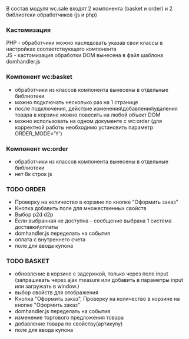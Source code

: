 В состав модуля wc.sale входят 2 компонента (basket и order) и 2 библиотеки обработчиков (js и php)

### Кастомизация
PHP - обработчики можно наследовать указав свои классы в настройках соответствующего компонента  
JS - кастомизация обработки DOM вынесена в файл шаблона domhandler.js


### Компонент wc:basket
* обработчики из классов компонента вынесены в отдельные библиотеки
* можно подключать несколько раз на 1 странице
* после подключения, действие изменения\добавления\удаления товара в корзине можно повесить на любой объект DOM
* можно использовать на одном документе с wc:order (для корректной работы необходимо установить параметр ORDER_MODE='Y')

### Компонент wc:order
* обработчики из классов компонента вынесены в отдельные библиотеки
* нет 8к строк js

### TODO ORDER
* Проверку на количество в корзине по кнопке "Оформить заказ"
* Кнопка добавить поле для множественных свойств
* Выбор p2d  d2p
* Если выбранная не доступна - сообщение выбрана 1 система доставки\оплаты
* domhandler.js переделать на события
* оплата с внутреннего счета
* поле для ввода купона

### TODO BASKET
* обновление в корзине с задержкой, только через поле input (запрашивать через ajax measure или добавить в параметры input или загружать в window.)
* выбор свойств для отображения
* Кнопка "Оформить заказ", Проверку на количество в корзине на кнопке "Оформить заказ"
* domhandler.js переделать на события
* изменение торгового предложения товара
* добавление товара по свойству(артикулу)
* поле для ввода купона
